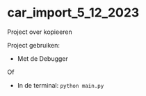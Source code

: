 # car_import_5_12_2023

Project over kopieeren


Project gebruiken:

- Met de Debugger

Of

- In de terminal: `python main.py`
